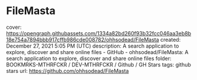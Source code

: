 # FileMasta

cover: https://opengraph.githubassets.com/1334a82bd260f93b32fcc046aa3eb8b18e754a7894bbb917cffb986cde008782/ohhsodead/FileMasta
created: December 27, 2021 5:05 PM (UTC)
description: A search application to explore, discover and share online files - GitHub - ohhsodead/FileMasta: A search application to explore, discover and share online files
folder: BOOKMRKS-MTHRFCKR / DEV-MTHRFCKR / Github / GH Stars
tags: github stars
url: https://github.com/ohhsodead/FileMasta